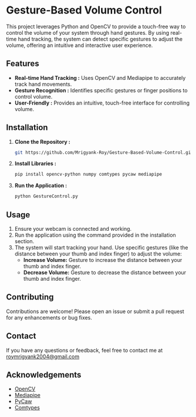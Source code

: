 # Gesture-Based Volume Control

This project leverages Python and OpenCV to provide a touch-free way to control the volume of your system through hand gestures. By using real-time hand tracking, the system can detect specific gestures to adjust the volume, offering an intuitive and interactive user experience.

## Features

- **Real-time Hand Tracking :** Uses OpenCV and Mediapipe to accurately track hand movements.
- **Gesture Recognition :** Identifies specific gestures or finger positions to control volume.
- **User-Friendly :** Provides an intuitive, touch-free interface for controlling volume.

## Installation

1. **Clone the Repository :**
   ```bash
   git https://github.com/Mrigyank-Roy/Gesture-Based-Volume-Control.git

2. **Install Libraries :**
   ```bash
   pip install opencv-python numpy comtypes pycaw mediapipe

3. **Run the Application :**
   ```bash
   python GestureControl.py

## Usage

1. Ensure your webcam is connected and working.
2. Run the application using the command provided in the installation section.
3. The system will start tracking your hand. Use specific gestures (like the distance between your thumb and index finger) to adjust the volume:
   - **Increase Volume:** Gesture to increase the distance between your thumb and index finger.
   - **Decrease Volume:** Gesture to decrease the distance between your thumb and index finger.

## Contributing

Contributions are welcome! Please open an issue or submit a pull request for any enhancements or bug fixes.

## Contact
If you have any questions or feedback, feel free to contact me at roymrigyank2004@gmail.com

## Acknowledgements

- [OpenCV](https://opencv.org/)
- [Mediapipe](https://mediapipe.dev/)
- [PyCaw](https://github.com/AndreMiras/pycaw)
- [Comtypes](https://pypi.org/project/comtypes/)


